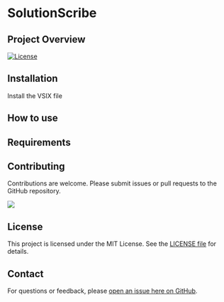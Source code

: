 # SolutionScribe

## Project Overview

[![License](https://img.shields.io/github/license/ScottLilly/SolutionScribe)](https://github.com/ScottLilly/SolutionScribe/LICENSE)

## Installation
Install the VSIX file

## How to use

## Requirements

## Contributing
Contributions are welcome. Please submit issues or pull requests to the GitHub repository.

<a href="https://github.com/ScottLilly/SolutionScribe/graphs/contributors"><img src="https://contrib.rocks/image?repo=ScottLilly/SolutionScribe" /></a>

## License
This project is licensed under the MIT License. See the [LICENSE file](https://github.com/ScottLilly/SolutionScribe/blob/master/LICENSE.txt) for details.

## Contact
For questions or feedback, please [open an issue here on GitHub](https://github.com/ScottLilly/SolutionScribe/issues).

